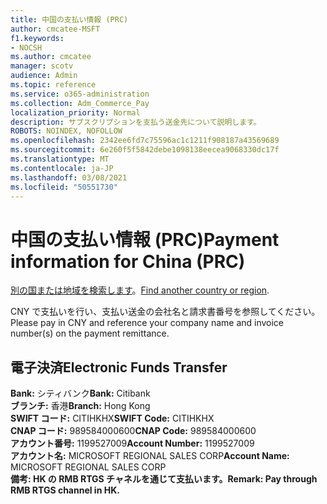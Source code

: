 ```yaml
---
title: 中国の支払い情報 (PRC)
author: cmcatee-MSFT
f1.keywords:
- NOCSH
ms.author: cmcatee
manager: scotv
audience: Admin
ms.topic: reference
ms.service: o365-administration
ms.collection: Adm_Commerce_Pay
localization_priority: Normal
description: サブスクリプションを支払う送金先について説明します。
ROBOTS: NOINDEX, NOFOLLOW
ms.openlocfilehash: 2342ee6fd7c75596ac1c1211f908187a43569689
ms.sourcegitcommit: 6e260f5f5842debe1098138eecea9068330dc17f
ms.translationtype: MT
ms.contentlocale: ja-JP
ms.lasthandoff: 03/08/2021
ms.locfileid: "50551730"
---
```

# <a name="payment-information-for-china-prc"></a><span data-ttu-id="41f25-103">中国の支払い情報 (PRC)</span><span class="sxs-lookup"><span data-stu-id="41f25-103">Payment information for China (PRC)</span></span>

<span data-ttu-id="41f25-104">[別の国または地域を検索します](../billing-and-payments/pay-for-your-subscription.md)。</span><span class="sxs-lookup"><span data-stu-id="41f25-104">[Find another country or region](../billing-and-payments/pay-for-your-subscription.md).</span></span>

<span data-ttu-id="41f25-105">CNY で支払いを行い、支払い送金の会社名と請求書番号を参照してください。</span><span class="sxs-lookup"><span data-stu-id="41f25-105">Please pay in CNY and reference your company name and invoice number(s) on the payment remittance.</span></span>

## <a name="electronic-funds-transfer"></a><span data-ttu-id="41f25-106">電子決済</span><span class="sxs-lookup"><span data-stu-id="41f25-106">Electronic Funds Transfer</span></span>

<span data-ttu-id="41f25-107">**Bank:** シティバンク</span><span class="sxs-lookup"><span data-stu-id="41f25-107">**Bank:** Citibank</span></span>  
<span data-ttu-id="41f25-108">**ブランチ:** 香港</span><span class="sxs-lookup"><span data-stu-id="41f25-108">**Branch:** Hong Kong</span></span>  
<span data-ttu-id="41f25-109">**SWIFT コード:** CITIHKHX</span><span class="sxs-lookup"><span data-stu-id="41f25-109">**SWIFT Code:** CITIHKHX</span></span>  
<span data-ttu-id="41f25-110">**CNAP コード:** 989584000600</span><span class="sxs-lookup"><span data-stu-id="41f25-110">**CNAP Code:** 989584000600</span></span>   
<span data-ttu-id="41f25-111">**アカウント番号:** 1199527009</span><span class="sxs-lookup"><span data-stu-id="41f25-111">**Account Number:** 1199527009</span></span>  
<span data-ttu-id="41f25-112">**アカウント名:** MICROSOFT REGIONAL SALES CORP</span><span class="sxs-lookup"><span data-stu-id="41f25-112">**Account Name:** MICROSOFT REGIONAL SALES CORP</span></span>  
<span data-ttu-id="41f25-113">**備考: HK の RMB RTGS チャネルを通じて支払います。**</span><span class="sxs-lookup"><span data-stu-id="41f25-113">**Remark: Pay through RMB RTGS channel in HK.**</span></span>  